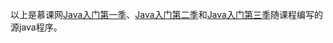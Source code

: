 以上是慕课网[Java入门第一季](http://www.imooc.com/learn/85)、[Java入门第二季](http://www.imooc.com/learn/124)和[Java入门第三季](http://www.imooc.com/learn/110)随课程编写的源java程序。